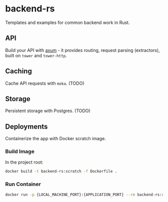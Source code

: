 # backend-rs
Templates and examples for common backend work in Rust.

## API
Build your API with [axum](https://github.com/tokio-rs/axum) - it provides routing, request parsing (extractors), built on `tower` and `tower-http`.

## Caching
Cache API requests with `moka`. (TODO)

## Storage
Persistent storage with Postgres. (TODO)

## Deployments
Containerize the app with Docker scratch image.

### Build Image
In the project root:
``` sh
docker build -t backend-rs:scratch -f Dockerfile .
```

### Run Container
``` sh
docker run -p {LOCAL_MACHINE_PORT}:{APPLICATION_PORT} --rm backend-rs:scratch
```



